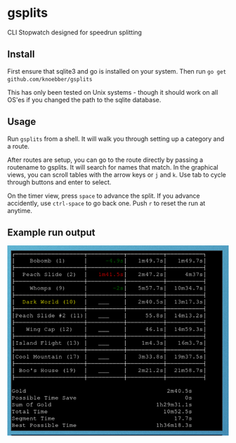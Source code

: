# gsplits
CLI Stopwatch designed for speedrun splitting

## Install
First ensure that sqlite3 and go is installed on your system.
Then run `go get github.com/knoebber/gsplits`

This has only been tested on Unix systems - though it should work on all OS'es if you changed the path to the sqlite database.

## Usage
Run `gsplits` from a shell. It will walk you through setting up a category and a route.

After routes are setup, you can go to the route directly by passing a routename to gsplits. It will search for names that match.
In the graphical views, you can scroll tables with the arrow keys or `j` and `k`. Use tab to cycle through buttons and enter to select.

On the timer view, press `space` to advance the split. If you advance accidently, use `ctrl-space` to go back one.
Push `r` to reset the run at anytime.

## Example run output

![example_run](https://github.com/knoebber/gsplits/blob/master/example_run.png)
